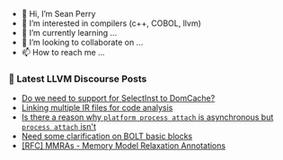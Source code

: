 - 👋 Hi, I’m Sean Perry
- 👀 I’m interested in compilers (c++, COBOL, llvm)
- 🌱 I’m currently learning ...
- 💞️ I’m looking to collaborate on ...
- 📫 How to reach me ...

<!---
s66perry/s66perry is a ✨ special ✨ repository because its `README.md` (this file) appears on your GitHub profile.
You can click the Preview link to take a look at your changes.
--->
### 📕 Latest LLVM Discourse Posts

<!-- DISCOURSE-LLVM:START -->
- [Do we need to support for SelectInst to DomCache?](https://discourse.llvm.org/t/do-we-need-to-support-for-selectinst-to-domcache/78662#post_4)
- [Linking multiple IR files for code analysis](https://discourse.llvm.org/t/linking-multiple-ir-files-for-code-analysis/78531#post_3)
- [Is there a reason why `platform process attach` is asynchronous but `process attach` isn&#39;t](https://discourse.llvm.org/t/is-there-a-reason-why-platform-process-attach-is-asynchronous-but-process-attach-isnt/78685#post_1)
- [Need some clarification on BOLT basic blocks](https://discourse.llvm.org/t/need-some-clarification-on-bolt-basic-blocks/78680#post_2)
- [[RFC] MMRAs - Memory Model Relaxation Annotations](https://discourse.llvm.org/t/rfc-mmras-memory-model-relaxation-annotations/76361#post_11)
<!-- DISCOURSE-LLVM:END -->
